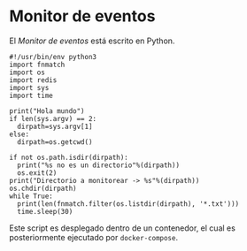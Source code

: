 # Monitor de eventos

El *Monitor de eventos* está escrito en Python. 

```
#!/usr/bin/env python3
import fnmatch
import os
import redis
import sys
import time

print("Hola mundo")
if len(sys.argv) == 2:
  dirpath=sys.argv[1]
else:
  dirpath=os.getcwd()

if not os.path.isdir(dirpath):
  print("%s no es un directorio"%(dirpath))
  os.exit(2)
print("Directorio a monitorear -> %s"%(dirpath))
os.chdir(dirpath)
while True:
  print(len(fnmatch.filter(os.listdir(dirpath), '*.txt')))
  time.sleep(30)
```

Este script es desplegado dentro de un contenedor, el cual es posteriormente ejecutado por `docker-compose`.
